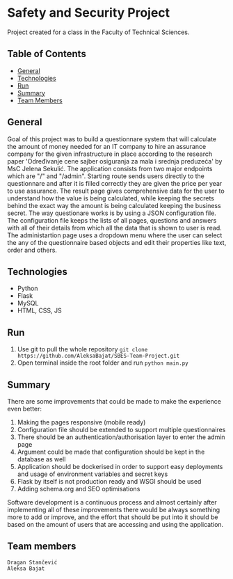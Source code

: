 # Safety and Security Project

Project created for a class in the Faculty of Technical Sciences. 

## Table of Contents
* [General](#general)
* [Technologies](#technologies)
* [Run](#run)
* [Summary](#summary)
* [Team Members](#team-members)

## General

Goal of this project was to build a questionnare system that will calculate the amount of money needed for an IT company to hire an assurance company for the given
infrastructure in place according to the research paper 'Određivanje cene sajber osiguranja za mala i srednja preduzeća' by MsC Jelena Sekulić. The application consists from two major endpoints which are "/" and "/admin". Starting route sends users directly to the questionnare and after
it is filled correctly they are given the price per year to use assurance. The result page gives comprehensive data for the user to understand how the value is being calculated,
while keeping the secrets behind the exact way the amount is being calculated keeping the business secret. The way questionare works is by using a JSON configuration file.
The configuration file keeps the lists of all pages, questions and answers with all of their details from which all the data that is shown to user is read. The administartion
page uses a dropdown menu where the user can select the any of the questionnaire based objects and edit their properties like text, order and others.

## Technologies
* Python
* Flask 
* MySQL
* HTML, CSS, JS

## Run
1. Use git to pull the whole repository `git clone https://github.com/AleksaBajat/SBES-Team-Project.git`
2. Open terminal inside the root folder and run `python main.py`


## Summary

There are some improvements that could be made to make the experience even better:
1. Making the pages responsive (mobile ready)
2. Configuration file should be extended to support multiple questionnaires
3. There should be an authentication/authorisation layer to enter the admin page
4. Argument could be made that configuration should be kept in the database as well
5. Application should be dockerised in order to support easy deployments and usage of environment variables and secret keys
6. Flask by itself is not production ready and WSGI should be used
7. Adding schema.org and SEO optimisations

Software development is a continuous process and almost certainly after implementing all of these improvements there would be always something more to add or improve,
and the effort that should be put into it should be based on the amount of users that are accessing and using the application.


## Team members
    Dragan Stančević
    Aleksa Bajat
